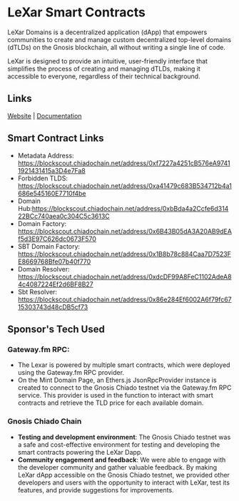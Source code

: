# LeXar Smart Contracts

LeXar Domains is a decentralized application (dApp) that empowers communities to create and manage custom decentralized top-level domains (dTLDs) on the Gnosis blockchain, all without writing a single line of code.

LeXar is designed to provide an intuitive, user-friendly interface that simplifies the process of creating and managing dTLDs, making it accessible to everyone, regardless of their technical background.

## Links
[Website](https://lexar-frontend.vercel.app/) | [Documentation](https://lexar-domains.gitbook.io/introduction/introduction/introduction)

## Smart Contract Links
- Metadata Address: https://blockscout.chiadochain.net/address/0xf7227a4251cB576eA97411921431415a3D4e7Fa8
- Forbidden TLDS: https://blockscout.chiadochain.net/address/0xa41479c683B534712b4a1686e545160E7710f4be
- Domain Hub:https://blockscout.chiadochain.net/address/0xbBda4a2Ccfe6d31422BCc740aea0c304C5c3613C
- Domain Factory: https://blockscout.chiadochain.net/address/0x6B43B05dA3A20AB9dEAf5d3E97C626dc0673F570
- SBT Domain Factory: https://blockscout.chiadochain.net/address/0x1B8b78c884Caa7D7523FE8669768Bfe07b40f770
- Domain Resolver: https://blockscout.chiadochain.net/address/0xdcDF99A8FeC1102AdeA84c4087224Ef2d6BF8B27
- Sbt Resolver: https://blockscout.chiadochain.net/address/0x86e284Ef6002A6f79fc6715303743d48cDB5cf73

## Sponsor's Tech Used
 ### Gateway.fm RPC: 
   - The Lexar is powered by multiple smart contracts, which were deployed using the Gateway.fm RPC provider. 
   - On the Mint Domain Page, an Ethers.js JsonRpcProvider instance is created to connect to the Gnosis Chiado testnet via the Gateway.fm RPC service. This provider is used in the function to interact with smart contracts and retrieve the TLD price for each available domain.

 ### Gnosis Chiado Chain
   - **Testing and development environment**: The Gnosis Chiado testnet was a safe and cost-effective environment for testing and developing the smart contracts powering the LeXar Dapp.
   - **Community engagement and feedback**: We were able to engage with the developer community and gather valuable feedback. By making LeXar dApp accessible on the Gnosis Chiado testnet, we provided other developers and users with the opportunity to interact with LeXar, test its features, and provide suggestions for improvements.

